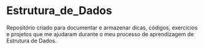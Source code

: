 # Estrutura_de_Dados
Repositório criado para documentar e armazenar dicas, códigos, exercícios e projetos que me ajudaram durante o meu processo de aprendizagem de Estrutura de Dados.
